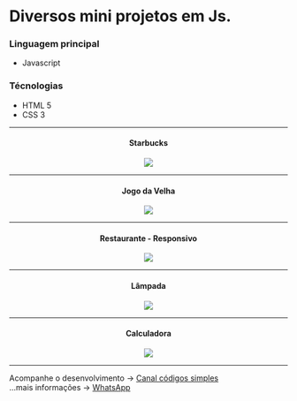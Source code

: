 # Diversos mini projetos em Js.

### Linguagem principal
* Javascript

### Técnologias
* HTML 5
* CSS 3

<hr/>

<h4 align="center"> Starbucks </h4>

<div align="center">
 <img src="https://user-images.githubusercontent.com/52077278/140620734-e5b733ce-ef7b-487f-8c62-5190a9182587.gif">
</div>

<hr/>

<h4 align="center"> Jogo da Velha </h4>

<div align="center">
 <img src="https://user-images.githubusercontent.com/52077278/140620825-8bcbe239-b987-4770-87ad-b114d6938b6b.gif">
</div>

<hr/>

<h4 align="center"> Restaurante - Responsivo </h4>

<div align="center">
 <img src="https://user-images.githubusercontent.com/52077278/140620879-f78373c3-4367-4dae-b7e8-513a959a1497.gif">
</div>

<hr/>

<h4 align="center"> Lâmpada </h4>

<div align="center">
 <img src="https://user-images.githubusercontent.com/52077278/140599612-b7ec0733-c279-430d-bfc3-edd2efc8ad0e.gif">
</div>

<hr/>

<h4 align="center"> Calculadora </h4>

<div align="center">
 <img src="https://user-images.githubusercontent.com/52077278/143298347-f21bc409-12b5-4afa-a300-688824b334fe.gif
">
</div>

<hr/>


Acompanhe o desenvolvimento → [Canal códigos simples](https://www.youtube.com/channel/UC8fRZfYGd21_D8DwuEcFuHw)
</br>...mais informações → <a href="https://api.whatsapp.com/send?phone=5511979714423">WhatsApp</a>



